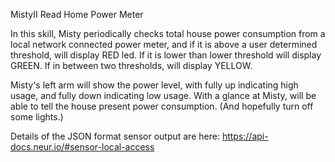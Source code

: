 MistyII Read Home Power Meter

In this skill, Misty periodically checks total house power consumption from a local network connected power meter, and if it is above a user determined threshold, will display RED led. If it is lower than lower threshold will display GREEN. If in between two thresholds, will display YELLOW. 

Misty's left arm will show the power level, with fully up indicating high usage, and fully down indicating low usage. With a glance at Misty, will be able to tell the house present power consumption. (And hopefully turn off some lights.)


Details of the JSON format sensor output are here:
https://api-docs.neur.io/#sensor-local-access


